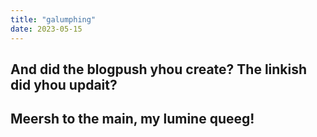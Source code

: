```yaml
---
title: "galumphing"
date: 2023-05-15
---
```

## And did the blogpush yhou create? The linkish did yhou updait?
## Meersh to the main, my lumine queeg!
